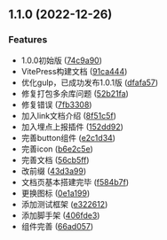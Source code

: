 

## 1.1.0 (2022-12-26)


### Features

* 1.0.0初始版 ([74c9a90](https://e.coding.net/yummy1/cicd/imm-ui/commit/74c9a90ab5d661efcc6281a7e1932e67b9c8092b))
* VitePress构建文档 ([91ca444](https://e.coding.net/yummy1/cicd/imm-ui/commit/91ca444ee9a301f55b5aa280f7fa030c097d3a98))
* 优化gulp，已成功发布1.0.1版 ([dfafa57](https://e.coding.net/yummy1/cicd/imm-ui/commit/dfafa577fe1a90ab0a27f2b1e92bbe42325cfbaf))
* 修复打包多余库问题 ([52b21fa](https://e.coding.net/yummy1/cicd/imm-ui/commit/52b21fadacbe8d02f1f913d9ecdd24caf61d60d2))
* 修复错误 ([7fb3308](https://e.coding.net/yummy1/cicd/imm-ui/commit/7fb3308a228db72c0870d770380de8ccb5cf25db))
* 加入link文档介绍 ([8f51c5f](https://e.coding.net/yummy1/cicd/imm-ui/commit/8f51c5f48b13ff5d09263dcea58fb1d1c0150413))
* 加入埋点上报插件 ([152dd92](https://e.coding.net/yummy1/cicd/imm-ui/commit/152dd920725e9ac96dcd8650e9019b7388021391))
* 完善button组件 ([e2c1d34](https://e.coding.net/yummy1/cicd/imm-ui/commit/e2c1d34ec6ab2307dffabbe3f52b1edf5bd5b62a))
* 完善icon ([b6e2c5e](https://e.coding.net/yummy1/cicd/imm-ui/commit/b6e2c5e3743bcb3a7b6c8bf3ffc5462358f6b9a0))
* 完善文档 ([56cb5ff](https://e.coding.net/yummy1/cicd/imm-ui/commit/56cb5ff1ef9f835e698faf751772ae36a0cd0393))
* 改前缀 ([43d3a99](https://e.coding.net/yummy1/cicd/imm-ui/commit/43d3a99b349096783b9133fa91aed050c35bbcd9))
* 文档页基本搭建完毕 ([f584b7f](https://e.coding.net/yummy1/cicd/imm-ui/commit/f584b7fea584d0c0df257c4a2dd4cb0f3d93d4cf))
* 更换图标 ([0e1a199](https://e.coding.net/yummy1/cicd/imm-ui/commit/0e1a199fe89625260106829938b1364b52ee51fd))
* 添加测试框架 ([e322612](https://e.coding.net/yummy1/cicd/imm-ui/commit/e322612b31001058d856d337369667f6e641f359))
* 添加脚手架 ([406fde3](https://e.coding.net/yummy1/cicd/imm-ui/commit/406fde347d21e077bdc840b6c0c529ec9ef7280a))
* 组件完善 ([66ad057](https://e.coding.net/yummy1/cicd/imm-ui/commit/66ad057d64a2143257515088abc539f5aa555acf))